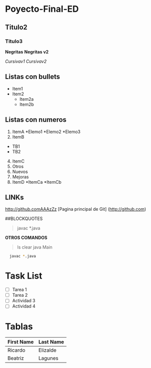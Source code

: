 # Poyecto-Final-ED
## Titulo2
### Titulo3

**Negritas**
__Negritas v2__

*Cursivav1*
_Cursivav2_

## Listas con bullets
* Item1
* Item2
  * Item2a
  * Item2b

## Listas con numeros
1. ItemA
  *Elemo1
  *Elemo2
  *Elemo3
3. ItemB
  * TB1
  * TB2
4. ItemC
  1. Otros
  2. Nuevos
  3. Mejoras
6. ItemD
 *ItemCa
 *ItemCb

## LINKs
http://github.comAAAzZz
[Pagina principal de Git] (http://github.com)

##BLOCKQUOTES
> javac *.java

**OTROS COMANDOS**
> ls
> clear
> java Main

  ```bash
    javac *.java
   ```

# Task List
- [ ] Tarea 1
- [ ] Tarea 2
- [ ] Actividad 3
- [ ] Actividad 4

# Tablas

First Name | Last Name 
-----------|-----------
Ricardo    | Elizalde
Beatriz    | Lagunes

